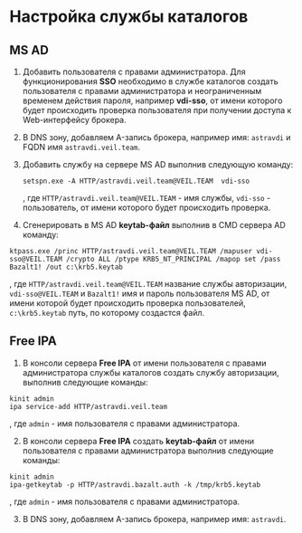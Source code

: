 # Настройка службы каталогов

## MS AD

1. Добавить пользователя с правами администратора. Для функционирования **SSO** необходимо в службе каталогов создать пользователя с правами администратора и неограниченным временем действия пароля, например **vdi-sso**, от имени которого будет происходить проверка пользователя при получении доступа к Web-интерфейсу брокера.

2. В DNS зону, добавляем A-запись брокера, например имя: ```astravdi``` и FQDN имя ```astravdi.veil.team```.

3. Добавить службу на сервере MS AD выполнив следующую команду:
   ```
   setspn.exe -A HTTP/astravdi.veil.team@VEIL.TEAM  vdi-sso
   ```
   , где ```HTTP/astravdi.veil.team@VEIL.TEAM``` - имя службы, ```vdi-sso``` - пользователь, от имени которого будет происходить проверка.

4. Сгенерировать в MS AD **keytab-файл** выполнив в CMD сервера AD команду:

```
ktpass.exe /princ HTTP/astravdi.veil.team@VEIL.TEAM /mapuser vdi-sso@VEIL.TEAM /crypto ALL /ptype KRB5_NT_PRINCIPAL /mapop set /pass Bazalt1! /out c:\krb5.keytab
```
, где ```HTTP/astravdi.veil.team@VEIL.TEAM``` название службы авторизации, ```vdi-sso@VEIL.TEAM``` и ```Bazalt1!``` имя и пароль пользователя MS AD, от имени которой будет происходить проверка пользователей, ```c:\krb5.keytab``` путь, по которому создастся файл.

## Free IPA

1. В консоли сервера **Free IPA** от имени пользователя с правами администратора службы каталогов создать службу авторизации, выполнив следующие команды:
```
kinit admin
ipa service-add HTTP/astravdi.veil.team
```
, где ```admin```  - имя пользователя с правами администратора.

2. В консоли сервера **Free IPA** создать **keytab-файл** от имени пользователя с правами администратора выполнив следующие команды:
```
kinit admin
ipa-getkeytab -p HTTP/astravdi.bazalt.auth -k /tmp/krb5.keytab
```
, где ```admin```  - имя пользователя с правами администратора.

3. В DNS зону, добавляем A-запись брокера, например имя: ```astravdi```.
